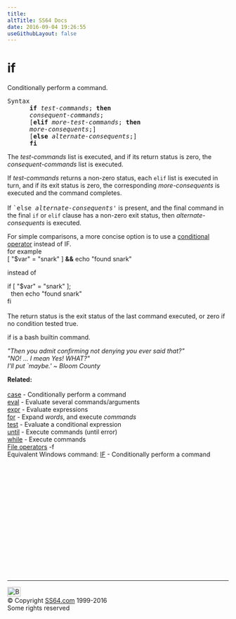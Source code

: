 ```yaml
---
title:
altTitle: SS64 Docs
date: 2016-09-04 19:26:55
useGithubLayout: false
---
```

<!-- #BeginLibraryItem "/Library/head_bash.lbi" --><!-- #EndLibraryItem --><h1>if</h1> 
<p>Conditionally perform a command.</p>
<pre>Syntax
      <b>if</b> <var>test-commands</var>; <b>then</b>
  <var>    consequent-commands</var>;
      [<b>elif</b> <var>more-test-commands</var>; <b>then</b>
  <var>    more-consequents</var>;]
      [<b>else</b> <var>alternate-consequents</var>;]
      <b>fi</b></pre>
<p> The <var>test-commands</var> list is executed, and if its return status is 
  zero, the <var>consequent-commands</var> list is executed.</p>
<p>If <var>test-commands</var> returns a non-zero status, each <code>elif</code> 
  list is executed in turn, and if its exit status is zero, the corresponding 
  <var>more-consequents</var> is executed and the command completes.<br>
  <br>
  If <samp>`else <var>alternate-consequents</var>'</samp> is present, and the 
  final command in the final <code>if</code> or <code>elif</code> clause has a 
  non-zero exit status, then <var>alternate-consequents</var> is executed.</p>
<p>For simple comparisons, a more concise option is to use a <a href="syntax-redirection.html">conditional operator</a> instead of IF.<br> 
for example
<span class="code"><br>
[ "$var" = "snark" ] <b>&amp;&amp;</b> echo "found snark" </span></p>
<p>instead of </p>
<p> <span class="code">if [ "$var" = "snark" ];<br>
&nbsp;&nbsp;then   echo "found snark" <br>
fi</span><br>
  <br>
  The return status is the exit status of the last command executed, or zero if 
  no condition tested true. </p>
<p><span class="code">if</span> is a bash builtin command.</p>
<p class="quote"><i>"Then you admit confirming not denying you ever said that?" <br>
  "NO! ... I mean Yes! WHAT?" <br>
  I'll put `maybe.' ~ Bloom 
  County </i></p>
<p><b>Related:</b><br>
<br>
<a href="case.html">case</a> - Conditionally perform a command<br>
<a href="eval.html">eval</a> - Evaluate several commands/arguments <br>
<a href="expr.html">expr</a> - Evaluate expressions <br>
<a href="for.html">for</a> - Expand <var>words</var>, and execute <var>commands</var><br>
<a href="test.html">test</a> - 
Evaluate a conditional expression<br>
<a href="until.html">until</a> - Execute commands (until error) <br>
<a href="while.html">while</a> - Execute commands<br>
<a href="syntax-file-operators.html">File operators</a> -f<br>
Equivalent Windows command:
<a href="../nt/if.html">IF</a> - Conditionally perform a command</p><!-- #BeginLibraryItem "/Library/foot_bash.lbi" --><p>
<!-- bash300 -->
<ins class="adsbygoogle" style="display:inline-block;width:300px;height:250px" data-ad-client="ca-pub-6140977852749469" data-ad-slot="4615356305"></ins>
<script>
(adsbygoogle = window.adsbygoogle || []).push({});
</script></p>
<hr>
<div id="bl" class="footer"><a href="if.html#"><img src="../images/top.png" width="30" height="22" alt="Back to the Top"></a></div>
<div id="br" class="footer, tagline">© Copyright <a href="http://ss64.com/">SS64.com</a> 1999-2016<br>
Some rights reserved</div><!-- #EndLibraryItem -->

